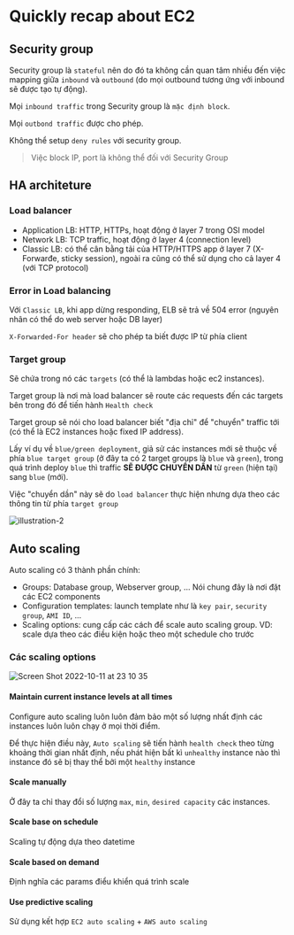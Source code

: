 # Quickly recap about EC2

## Security group

Security group là `stateful` nên do đó ta không cần quan tâm nhiều đến việc mapping giữa `inbound` và `outbound` (do mọi outbound tương ứng với inbound sẽ được tạo tự động).

Mọi `inbound traffic` trong Security group là `mặc định block`.

Mọi `outbond traffic` được cho phép.

Không thể setup `deny rules` với security group.

> Việc block IP, port là không thể đối với Security Group

## HA architeture

### Load balancer

- Application LB: HTTP, HTTPs, hoạt động ở layer 7 trong OSI model
- Network LB: TCP traffic, hoạt động ở layer 4 (connection level)
- Classic LB: có thể cân bằng tải của HTTP/HTTPS app ở layer 7 (X-Forwarđe, sticky session), ngoài ra cũng có thể sử dụng cho cả layer 4 (với TCP protocol)

### Error in Load balancing

Với `Classic LB`, khi app dừng responding, ELB sẽ trả về 504 error (nguyên nhân có thể do web server hoặc DB layer)

`X-Forwarded-For header` sẽ cho phép ta biết được IP từ phía client

### Target group

Sẽ chứa trong nó các `targets` (có thể là lambdas hoặc ec2 instances).

Target group là nơi mà load balancer sẽ route các requests đến các targets bên trong đó để tiến hành `Health check`

Target group sẽ nói cho load balancer biết "địa chỉ" để "chuyển" traffic tới (có thể là EC2 instances hoặc fixed IP address).

Lấy ví dụ về `blue/green deployment`, giả sử các instances mới sẽ thuộc về phía `blue target group` (ở đây ta có 2 target groups là `blue` và `green`), trong quá trình deploy `blue` thì traffic **SẼ ĐƯỢC CHUYỂN DẦN** từ `green` (hiện tại) sang `blue` (mới).

Việc "chuyển dần" này sẽ do `load balancer` thực hiện nhưng dựa theo các thông tin từ phía `target group`

![illustration-2](https://user-images.githubusercontent.com/15076665/195119477-6b38145e-bb40-463e-861f-589733f10064.png)

## Auto scaling

Auto scaling có 3 thành phần chính:

- Groups: Database group, Webserver group, ... Nói chung đây là nơi đặt các EC2 components
- Configuration templates: launch template như là `key pair`, `security group`, `AMI ID`, ...
- Scaling options: cung cấp các cách để scale auto scaling group. VD: scale dựa theo các điều kiện hoặc theo một schedule cho trước

### Các scaling options

![Screen Shot 2022-10-11 at 23 10 35](https://user-images.githubusercontent.com/15076665/195114715-75da2e0d-9dd8-4120-81c6-fd8fd7a86450.png)

#### Maintain current instance levels at all times

Configure auto scaling luôn luôn đảm bảo một số lượng nhất định các instances luôn luôn chạy ở mọi thời điểm.

Để thực hiện điều này, `Auto scaling` sẽ tiến hành `health check` theo từng khoảng thời gian nhất định, nếu phát hiện bất kì `unhealthy` instance nào thì instance đó sẽ bị thay thể bởi một `healthy` instance

#### Scale manually

Ở đây ta chỉ thay đổi số lượng `max`, `min`, `desired capacity` các instances.

#### Scale base on schedule

Scaling tự động dựa theo datetime

#### Scale based on demand

Định nghĩa các params điểu khiển quá trình scale

#### Use predictive scaling

Sử dụng kết hợp `EC2 auto scaling` + `AWS auto scaling`

